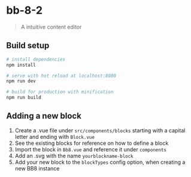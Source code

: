# bb-8-2

> A intuitive content editor

## Build setup

``` bash
# install dependencies
npm install

# serve with hot reload at localhost:8080
npm run dev

# build for production with minification
npm run build
```

## Adding a new block
1. Create a .vue file under `src/components/blocks` starting with a capital letter and ending with `Block.vue`
2. See the existing blocks for reference on how to define a block
3. Import the block in `Bb8.vue` and reference it under `components`
4. Add an .svg with the name `yourblockname-block`
4. Add your new block to the `blockTypes` config option, when creating a new BB8 instance
